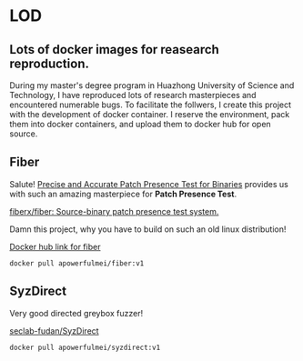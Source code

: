 # LOD

## Lots of docker images for reasearch reproduction.

During my master's degree program in Huazhong University of Science and Technology, I have reproduced lots of research masterpieces and encountered numerable bugs. To facilitate the follwers, I create this project with the development of docker container. I reserve the environment, pack them into docker containers, and upload them to docker hub for open source.



## Fiber

Salute! [Precise and Accurate Patch Presence Test for Binaries](https://www.usenix.org/system/files/conference/usenixsecurity18/sec18-zhang.pdf) provides us with such an amazing masterpiece for **Patch Presence Test**. 

[fiberx/fiber: Source-binary patch presence test system.](https://github.com/fiberx/fiber)

Damn this project, why you have to build on such an old linux distribution!

[Docker hub link for fiber](https://hub.docker.com/repository/docker/apowerfulmei/fiber)

```
docker pull apowerfulmei/fiber:v1
```



## SyzDirect

Very good directed greybox fuzzer! 

[seclab-fudan/SyzDirect](https://github.com/seclab-fudan/SyzDirect/tree/main)

```
docker pull apowerfulmei/syzdirect:v1
```

